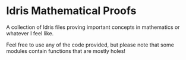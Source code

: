 # Idris Mathematical Proofs

A collection of Idris files proving important concepts in mathematics or whatever I feel like.

Feel free to use any of the code provided, but please note that some modules contain functions that are mostly holes!
